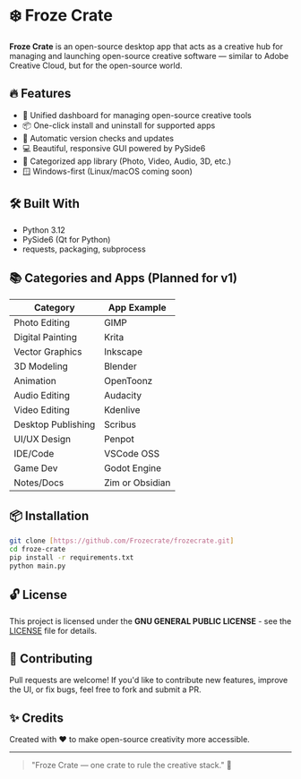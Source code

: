 # ❄️ Froze Crate

**Froze Crate** is an open-source desktop app that acts as a creative hub for managing and launching open-source creative software — similar to Adobe Creative Cloud, but for the open-source world.

## 🔥 Features

- 🎨 Unified dashboard for managing open-source creative tools
- 📦 One-click install and uninstall for supported apps
- 🔁 Automatic version checks and updates
- 💻 Beautiful, responsive GUI powered by PySide6
- 📁 Categorized app library (Photo, Video, Audio, 3D, etc.)
- 🪟 Windows-first (Linux/macOS coming soon)

## 🛠️ Built With

- Python 3.12
- PySide6 (Qt for Python)
- requests, packaging, subprocess

## 📚 Categories and Apps (Planned for v1)

| Category            | App Example     |
|---------------------|-----------------|
| Photo Editing       | GIMP            |
| Digital Painting    | Krita           |
| Vector Graphics     | Inkscape        |
| 3D Modeling         | Blender         |
| Animation           | OpenToonz       |
| Audio Editing       | Audacity        |
| Video Editing       | Kdenlive        |
| Desktop Publishing  | Scribus         |
| UI/UX Design        | Penpot          |
| IDE/Code            | VSCode OSS      |
| Game Dev            | Godot Engine    |
| Notes/Docs          | Zim or Obsidian |

## 📦 Installation

```bash
git clone [https://github.com/Frozecrate/frozecrate.git]
cd froze-crate
pip install -r requirements.txt
python main.py
```

## 🔓 License

This project is licensed under the **GNU GENERAL PUBLIC LICENSE** - see the [LICENSE](LICENSE) file for details.

## 🙌 Contributing

Pull requests are welcome! If you'd like to contribute new features, improve the UI, or fix bugs, feel free to fork and submit a PR.

## ✨ Credits

Created with ❤️ to make open-source creativity more accessible.

---

> "Froze Crate — one crate to rule the creative stack." 🎨
